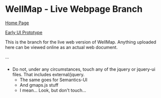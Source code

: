 WellMap - Live Webpage Branch
=======

[Home Page](http://team-avengineers.github.io/WellMap/)

[Early UI Prototype](http://team-avengineers.github.io/WellMap/ui_proto.html)

This is the branch for the live web version of WellMap.  Anything uploaded here can be viewed online as an actual web document.

...

### <style color="##ff0000">DO NOT</style>

* Do not, under any circumstances, touch any of the jquery or jquery-ui files.  That includes external/jquery.
  * The same goes for Semantics-UI
  * And gmaps.js stuff
  * I mean...  Look, but don't touch...
